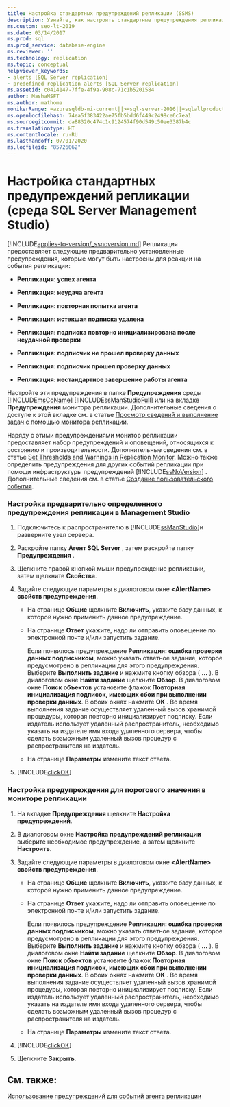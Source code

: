 ```yaml
---
title: Настройка стандартных предупреждений репликации (SSMS)
description: Узнайте, как настроить стандартные предупреждения репликации с помощью среды SQL Server Management Studio (SSMS).
ms.custom: seo-lt-2019
ms.date: 03/14/2017
ms.prod: sql
ms.prod_service: database-engine
ms.reviewer: ''
ms.technology: replication
ms.topic: conceptual
helpviewer_keywords:
- alerts [SQL Server replication]
- predefined replication alerts [SQL Server replication]
ms.assetid: c0414147-7ffe-4f9a-908c-71c1b5201584
author: MashaMSFT
ms.author: mathoma
monikerRange: =azuresqldb-mi-current||>=sql-server-2016||=sqlallproducts-allversions
ms.openlocfilehash: 74ea5f383422ae75fb5bdd6f449c2498ce6c7ea1
ms.sourcegitcommit: da88320c474c1c9124574f90d549c50ee3387b4c
ms.translationtype: HT
ms.contentlocale: ru-RU
ms.lasthandoff: 07/01/2020
ms.locfileid: "85726062"
---
```

# <a name="configure-predefined-replication-alerts-sql-server-management-studio"></a>Настройка стандартных предупреждений репликации (среда SQL Server Management Studio)
[!INCLUDE[applies-to-version/_ssnoversion.md](../../../includes/applies-to-version/sqlserver.md)]
  Репликация предоставляет следующие предварительно установленные предупреждения, которые могут быть настроены для реакции на события репликации:  
  
-   **Репликация: успех агента**  
  
-   **Репликация: неудача агента**  
  
-   **Репликация: повторная попытка агента**  
  
-   **Репликация: истекшая подписка удалена**  
  
-   **Репликация: подписка повторно инициализирована после неудачной проверки**  
  
-   **Репликация: подписчик не прошел проверку данных**  
  
-   **Репликация: подписчик прошел проверку данных**  
  
-   **Репликация: нестандартное завершение работы агента**  
  
 Настройте эти предупреждения в папке **Предупреждения** среды [!INCLUDE[msCoName](../../../includes/msconame-md.md)] [!INCLUDE[ssManStudioFull](../../../includes/ssmanstudiofull-md.md)] или на вкладке **Предупреждения** монитора репликации. Дополнительные сведения о доступе к этой вкладке см. в статье [Просмотр сведений и выполнение задач с помощью монитора репликации](../../../relational-databases/replication/monitor/view-information-and-perform-tasks-replication-monitor.md).  
  
 Наряду с этими предупреждениями монитор репликации предоставляет набор предупреждений и оповещений, относящихся к состоянию и производительности. Дополнительные сведения см. в статье [Set Thresholds and Warnings in Replication Monitor](../../../relational-databases/replication/monitor/set-thresholds-and-warnings-in-replication-monitor.md). Можно также определить предупреждения для других событий репликации при помощи инфраструктуры предупреждений [!INCLUDE[ssNoVersion](../../../includes/ssnoversion-md.md)] . Дополнительные сведения см. в статье [Создание пользовательского события](https://msdn.microsoft.com/library/03d71a35-97fa-4bba-aa9a-23ac9c9cf879).  
  
### <a name="to-configure-a-predefined-replication-alert-in-management-studio"></a>Настройка предварительно определенного предупреждения репликации в Management Studio  
  
1.  Подключитесь к распространителю в [!INCLUDE[ssManStudio](../../../includes/ssmanstudio-md.md)]и разверните узел сервера.  
  
2.  Раскройте папку **Агент SQL Server** , затем раскройте папку **Предупреждения** .  
  
3.  Щелкните правой кнопкой мыши предупреждение репликации, затем щелкните **Свойства**.  
  
4.  Задайте следующие параметры в диалоговом окне **\<AlertName> свойств предупреждения**.  
  
    -   На странице **Общие** щелкните **Включить**, укажите базу данных, к которой нужно применить данное предупреждение.  
  
    -   На странице **Ответ** укажите, надо ли отправить оповещение по электронной почте и/или запустить задание.  
  
         Если появилось предупреждение **Репликация: ошибка проверки данных подписчиком**, можно указать ответное задание, которое предусмотрено в репликации для этого предупреждения. Выберите **Выполнить задание** и нажмите кнопку обзора ( **…** ). В диалоговом окне **Найти задание** щелкните **Обзор**. В диалоговом окне **Поиск объектов** установите флажок **Повторная инициализация подписок, имеющих сбои при выполнении проверки данных**. В обоих окнах нажмите **ОК** . Во время выполнения задание осуществляет удаленный вызов хранимой процедуры, которая повторно инициализирует подписку. Если издатель использует удаленный распространитель, необходимо указать на издателе имя входа удаленного сервера, чтобы сделать возможным удаленный вызов процедур с распространителя на издатель.  
  
    -   На странице **Параметры** измените текст ответа.  
  
5.  [!INCLUDE[clickOK](../../../includes/clickok-md.md)]  

### <a name="to-configure-an-alert-for-a-threshold-in-replication-monitor"></a>Настройка предупреждения для порогового значения в мониторе репликации  
  
1.  На вкладке **Предупреждения** щелкните **Настройка предупреждений**.  
  
2.  В диалоговом окне **Настройка предупреждений репликации** выберите необходимое предупреждение, а затем щелкните **Настроить**.  
  
3.  Задайте следующие параметры в диалоговом окне **\<AlertName> свойств предупреждения**.  
  
    -   На странице **Общие** щелкните **Включить**, укажите базу данных, к которой нужно применить данное предупреждение.  
  
    -   На странице **Ответ** укажите, надо ли отправить оповещение по электронной почте и/или запустить задание.  
  
         Если появилось предупреждение **Репликация: ошибка проверки данных подписчиком**, можно указать ответное задание, которое предусмотрено в репликации для этого предупреждения. Выберите **Выполнить задание** и нажмите кнопку обзора ( **…** ). В диалоговом окне **Найти задание** щелкните **Обзор**. В диалоговом окне **Поиск объектов** установите флажок **Повторная инициализация подписок, имеющих сбои при выполнении проверки данных**. В обоих окнах нажмите **ОК** . Во время выполнения задание осуществляет удаленный вызов хранимой процедуры, которая повторно инициализирует подписку. Если издатель использует удаленный распространитель, необходимо указать на издателе имя входа удаленного сервера, чтобы сделать возможным удаленный вызов процедур с распространителя на издатель.  
  
    -   На странице **Параметры** измените текст ответа.  
  
4.  [!INCLUDE[clickOK](../../../includes/clickok-md.md)]  
  
5.  Щелкните **Закрыть**.  
  
## <a name="see-also"></a>См. также:  
 [Использование предупреждений для событий агента репликации](../../../relational-databases/replication/agents/use-alerts-for-replication-agent-events.md)  
  
  
